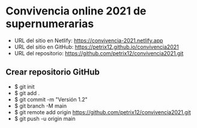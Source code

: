 # Convivencia online 2021 de supernumerarias
+ URL del sitio en Netlify: https://convivencia-2021.netlify.app
+ URL del sitio en GitHub: https://petrix12.github.io/convivencia2021
+ URL del repositorio: https://github.com/petrix12/convivencia2021.git

## Crear repositorio GitHub
+ $ git init
+ $ git add .
+ $ git commit -m "Versión 1.2"
+ $ git branch -M main
+ $ git remote add origin https://github.com/petrix12/convivencia2021.git
+ $ git push -u origin main